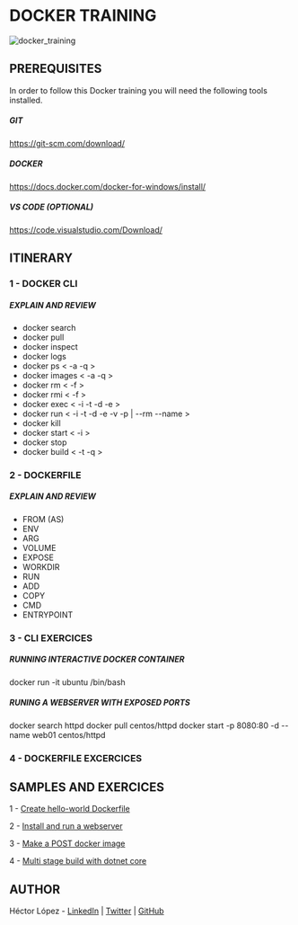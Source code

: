 # DOCKER TRAINING

![docker_training](https://www.docker.com/sites/default/files/catkeyboard%402x-min.png)

## PREREQUISITES

In order to follow this Docker training you will need the following tools installed.

##### GIT

https://git-scm.com/download/

##### DOCKER

https://docs.docker.com/docker-for-windows/install/

##### VS CODE (OPTIONAL)

https://code.visualstudio.com/Download/

## ITINERARY

### 1 - DOCKER CLI

##### EXPLAIN AND REVIEW
- docker search
- docker pull
- docker inspect
- docker logs
- docker ps < -a -q >
- docker images < -a -q >
- docker rm < -f >
- docker rmi < -f >
- docker exec < -i -t -d -e >
- docker run < -i -t -d -e -v -p | --rm --name >
- docker kill
- docker start < -i >
- docker stop
- docker build < -t -q >

### 2 - DOCKERFILE
##### EXPLAIN AND REVIEW
- FROM (AS)
- ENV
- ARG
- VOLUME
- EXPOSE
- WORKDIR
- RUN
- ADD
- COPY
- CMD
- ENTRYPOINT

### 3 - CLI EXERCICES

##### RUNNING INTERACTIVE DOCKER CONTAINER
docker run -it ubuntu /bin/bash

##### RUNING A WEBSERVER WITH EXPOSED PORTS
docker search httpd
docker pull centos/httpd
docker start -p 8080:80 -d --name web01 centos/httpd

### 4 - DOCKERFILE EXCERCICES

## SAMPLES AND EXERCICES

1 - [Create hello-world Dockerfile](/exercices/ex-1/)

2 - [Install and run a webserver](/exercices/ex-2/)

3 - [Make a POST docker image](/exercices/ex-3/)

4 - [Multi stage build with dotnet core](exercices/ex-4/)


## AUTHOR

Héctor López - [LinkedIn](https://www.linkedin.com/in/h%C3%A9ctor-l%C3%B3pez-rodr%C3%ADguez-3b6408b8/) | [Twitter](https://twitter.com/oktn1c3) | [GitHub](https://github.com/oktn)
